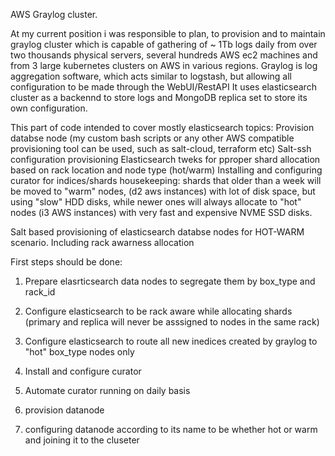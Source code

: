 AWS Graylog cluster.

At my current position i was responsible to plan, to provision and to maintain graylog cluster which is capable of gathering of ~ 1Tb
logs daily from over two thousands physical servers, several hundreds AWS ec2 machines and from 3 large kubernetes clusters on AWS
in various regions.
Graylog is log aggregation software, which acts similar to logstash, but allowing all configuration to be made through the WebUI/RestAPI
It uses elasticsearch cluster as a backennd to store logs and MongoDB replica set to store its own configuration.

This part of code intended to cover mostly elasticsearch topics:
Provision databse node (my custom bash scripts or any other AWS compatible provisioning tool can be used, such as salt-cloud, terraform etc)
Salt-ssh configuration provisioning
Elasticsearch tweks for pproper shard allocation based on rack location and node type (hot/warm)
Installing and configuring curator for indices/shards housekeeping: shards that older than a week will be moved to "warm" nodes, 
(d2 aws instances) with lot of disk space, but using "slow" HDD disks, while newer ones will always allocate to "hot" nodes (i3 AWS instances)
with very fast and expensive NVME SSD disks.


Salt based provisioning of elasticsearch databse nodes for HOT-WARM scenario.
Including rack awarness allocation

First steps should be done:
1. Prepare elasrticsearch data nodes to segregate them by box_type and rack_id
2. Configure elasticsearch to be rack aware while allocating shards (primary and replica will never be asssigned to nodes in the same rack)
3. Configure elasticsearch to route all new inedices created by graylog to "hot" box_type nodes only
4. Install and configure curator
5. Automate curator running on daily basis

1. provision datanode
2. configuring datanode according to its name to be whether hot or warm and joining it to the cluseter
